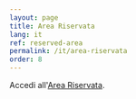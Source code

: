 ```yaml
---
layout: page
title: Area Riservata
lang: it
ref: reserved-area
permalink: /it/area-riservata
order: 8
---
```


Accedi all'[Area Riservata](https://drive.google.com/drive/folders/1GHwdUAP8ady0IP_w0fOZFrQ8KOh8Zz9J).
